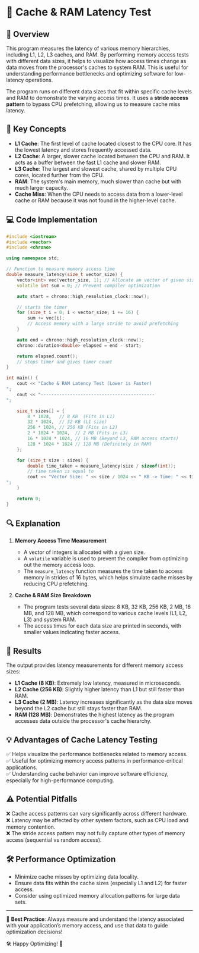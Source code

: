 
# 📌 Cache & RAM Latency Test

## 📖 Overview
This program measures the latency of various memory hierarchies, including L1, L2, L3 caches, and RAM. By performing memory access tests with different data sizes, it helps to visualize how access times change as data moves from the processor's caches to system RAM. This is useful for understanding performance bottlenecks and optimizing software for low-latency operations.

The program runs on different data sizes that fit within specific cache levels and RAM to demonstrate the varying access times. It uses a **stride access pattern** to bypass CPU prefetching, allowing us to measure cache miss latency.

## 📌 Key Concepts
- **L1 Cache**: The first level of cache located closest to the CPU core. It has the lowest latency and stores frequently accessed data.
- **L2 Cache**: A larger, slower cache located between the CPU and RAM. It acts as a buffer between the fast L1 cache and slower RAM.
- **L3 Cache**: The largest and slowest cache, shared by multiple CPU cores, located further from the CPU.
- **RAM**: The system's main memory, much slower than cache but with much larger capacity.
- **Cache Miss**: When the CPU needs to access data from a lower-level cache or RAM because it was not found in the higher-level cache.

## 💻 Code Implementation
```cpp
#include <iostream>
#include <vector>
#include <chrono>

using namespace std;

// Function to measure memory access time
double measure_latency(size_t vector_size) {
    vector<int> vec(vector_size, 1); // Allocate an vector of given size
    volatile int sum = 0; // Prevent compiler optimization

    auto start = chrono::high_resolution_clock::now();

    // starts the timer
    for (size_t i = 0; i < vector_size; i += 16) {
        sum += vec[i];
        // Access memory with a large stride to avoid prefetching
    }

    auto end = chrono::high_resolution_clock::now();
    chrono::duration<double> elapsed = end - start;

    return elapsed.count();
    // stops timer and gives timer count
}

int main() {
    cout << "Cache & RAM Latency Test (Lower is Faster)
";
    cout << "-------------------------------------------
";

    size_t sizes[] = {
        8 * 1024,   // 8 KB  (Fits in L1)
        32 * 1024,  // 32 KB (L1 size)
        256 * 1024, // 256 KB (Fits in L2)
        2 * 1024 * 1024,  // 2 MB (Fits in L3)
        16 * 1024 * 1024, // 16 MB (Beyond L3, RAM access starts)
        128 * 1024 * 1024 // 128 MB (Definitely in RAM)
    };

    for (size_t size : sizes) {
        double time_taken = measure_latency(size / sizeof(int));
        // time taken is equal to 
        cout << "Vector Size: " << size / 1024 << " KB -> Time: " << time_taken << " seconds
";
    }

    return 0;
}
```

## 🔍 Explanation
1. **Memory Access Time Measurement**
   - A vector of integers is allocated with a given size.
   - A `volatile` variable is used to prevent the compiler from optimizing out the memory access loop.
   - The `measure_latency` function measures the time taken to access memory in strides of 16 bytes, which helps simulate cache misses by reducing CPU prefetching.

2. **Cache & RAM Size Breakdown**
   - The program tests several data sizes: 8 KB, 32 KB, 256 KB, 2 MB, 16 MB, and 128 MB, which correspond to various cache levels (L1, L2, L3) and system RAM.
   - The access times for each data size are printed in seconds, with smaller values indicating faster access.

## 🚀 Results
The output provides latency measurements for different memory access sizes:

- **L1 Cache (8 KB)**: Extremely low latency, measured in microseconds.
- **L2 Cache (256 KB)**: Slightly higher latency than L1 but still faster than RAM.
- **L3 Cache (2 MB)**: Latency increases significantly as the data size moves beyond the L2 cache but still stays faster than RAM.
- **RAM (128 MB)**: Demonstrates the highest latency as the program accesses data outside the processor's cache hierarchy.

## 💡 Advantages of Cache Latency Testing
✅ Helps visualize the performance bottlenecks related to memory access.  
✅ Useful for optimizing memory access patterns in performance-critical applications.  
✅ Understanding cache behavior can improve software efficiency, especially for high-performance computing.

## ⚠️ Potential Pitfalls
❌ Cache access patterns can vary significantly across different hardware.  
❌ Latency may be affected by other system factors, such as CPU load and memory contention.  
❌ The stride access pattern may not fully capture other types of memory access (sequential vs random access).

## 🛠️ Performance Optimization
- Minimize cache misses by optimizing data locality.
- Ensure data fits within the cache sizes (especially L1 and L2) for faster access.
- Consider using optimized memory allocation patterns for large data sets.

---

🎯 **Best Practice**: Always measure and understand the latency associated with your application’s memory access, and use that data to guide optimization decisions!

🛠️ Happy Optimizing! 🚀
